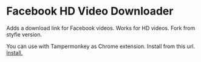 Facebook HD Video Downloader
======================

Adds a download link for Facebook videos. Works for HD videos. Fork from styfle version.

You can use with Tampermonkey as Chrome extension. Install from this url. <a href="https://greasyfork.org/en/scripts/3481-facebook-hd-video-downloader">Install.</a>
